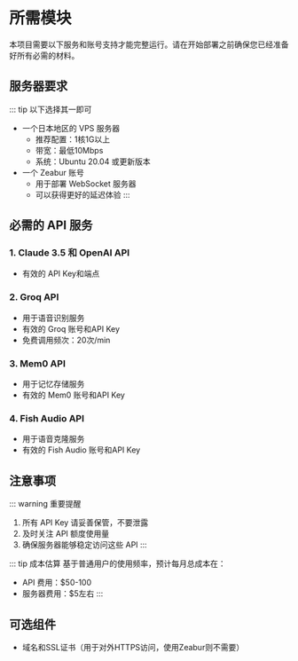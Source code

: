 # 所需模块

本项目需要以下服务和账号支持才能完整运行。请在开始部署之前确保您已经准备好所有必需的材料。

## 服务器要求

::: tip 以下选择其一即可
- 一个日本地区的 VPS 服务器
  - 推荐配置：1核1G以上
  - 带宽：最低10Mbps
  - 系统：Ubuntu 20.04 或更新版本
- 一个 Zeabur 账号
  - 用于部署 WebSocket 服务器
  - 可以获得更好的延迟体验
:::

## 必需的 API 服务

### 1. Claude 3.5 和 OpenAI API
- 有效的 API Key和端点

### 2. Groq API
- 用于语音识别服务
- 有效的 Groq 账号和API Key
- 免费调用频次：20次/min

### 3. Mem0 API
- 用于记忆存储服务
- 有效的 Mem0 账号和API Key

### 4. Fish Audio API
- 用于语音克隆服务
- 有效的 Fish Audio 账号和API Key

## 注意事项

::: warning 重要提醒
1. 所有 API Key 请妥善保管，不要泄露
2. 及时关注 API 额度使用量
3. 确保服务器能够稳定访问这些 API
:::

::: tip 成本估算
基于普通用户的使用频率，预计每月总成本在：
- API 费用：$50-100
- 服务器费用：$5左右
:::

## 可选组件

- 域名和SSL证书（用于对外HTTPS访问，使用Zeabur则不需要）

